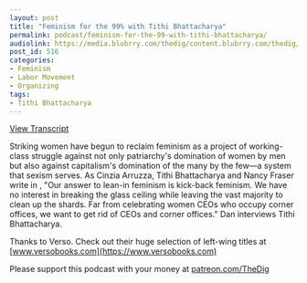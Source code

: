 ```yaml
---
layout: post
title: "Feminism for the 99% with Tithi Bhattacharya"
permalink: podcast/feminism-for-the-99-with-tithi-bhattacharya/
audiolink: https://media.blubrry.com/thedig/content.blubrry.com/thedig/The_Dig_-_EP_184_-_Tithi.mp3
post_id: 516
categories: 
- Feminism
- Labor Movement
- Organizing
tags: 
- Tithi Bhattacharya
---
```


[View Transcript](https://www.thedigradio.com/transcripts/transcript-feminism-for-the-99-with-tithi-bhattacharya/)

Striking women have begun to reclaim feminism as a project of working-class struggle against not only patriarchy's domination of women by men but also against capitalism's domination of the many by the few—a system that sexism serves. As Cinzia Arruzza, Tithi Bhattacharya and Nancy Fraser write in 
, "Our answer to lean-in feminism is kick-back feminism. We have no interest in breaking the glass ceiling while leaving the vast majority to clean up the shards. Far from celebrating women CEOs who occupy corner offices, we want to get rid of CEOs and corner offices." Dan interviews Tithi Bhattacharya.

Thanks to Verso. Check out their huge selection of left-wing titles at 
[www.versobooks.com](https://www.versobooks.com)

Please support this podcast with your money at 
[patreon.com/TheDig](http://www.patreon.com/TheDig) 